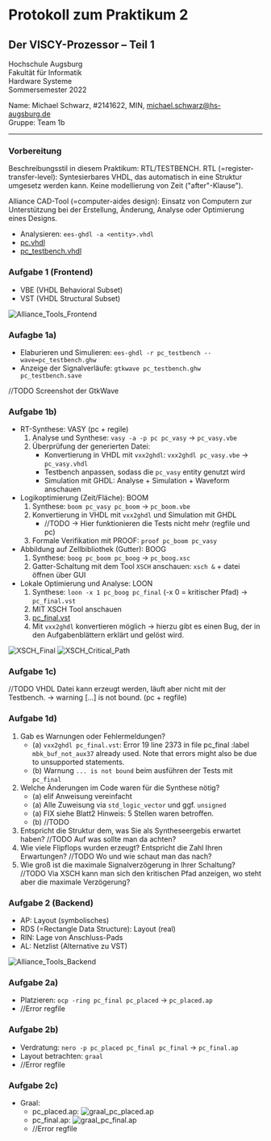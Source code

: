 # Protokoll zum Praktikum 2

## Der VISCY-Prozessor – Teil 1

Hochschule Augsburg \
Fakultät für Informatik \
Hardware Systeme \
Sommersemester 2022

Name: Michael Schwarz, #2141622, MIN, <michael.schwarz@hs-augsburg.de> \
Gruppe: Team 1b

---

### Vorbereitung

Beschreibungsstil in diesem Praktikum: RTL/TESTBENCH. RTL (=register-transfer-level): Syntesierbares VHDL, das automatisch in eine Struktur umgesetz werden kann. Keine modellierung von Zeit ("after"-Klause").

Alliance CAD-Tool (=computer-aides design): Einsatz von Computern zur Unterstützung bei der Erstellung, Änderung, Analyse oder Optimierung eines Designs.

- Analysieren: `ees-ghdl -a <entity>.vhdl`
- [pc.vhdl](../../../src/viscy-processor/src/hdl/pc.vhdl)
- [pc_testbench.vhdl](../../../src/viscy-processor/src/hdl/pc_testbench.vhdl)

### Aufgabe 1 (Frontend)

- VBE (VHDL Behavioral Subset)
- VST (VHDL Structural Subset)

![Alliance_Tools_Frontend](./praktikum2_alliance_tools_frontend.png)

### Aufagbe 1a)

- Elaburieren und Simulieren: `ees-ghdl -r pc_testbench --wave=pc_testbench.ghw`
- Anzeige der Signalverläufe: `gtkwave pc_testbench.ghw pc_testbench.save`

//TODO Screenshot der GtkWave

### Aufgabe 1b)

- RT-Synthese: VASY (pc + regile)
  1. Analyse und Synthese: `vasy -a -p pc pc_vasy` -> `pc_vasy.vbe`
  2. Überprüfung der generierten Datei:
     - Konvertierung in VHDL mit `vxx2ghdl`: `vxx2ghdl pc_vasy.vbe` -> `pc_vasy.vhdl`
     - Testbench anpassen, sodass die `pc_vasy` entity genutzt wird
     - Simulation mit GHDL: Analyse + Simulation + Waveform anschauen
- Logikoptimierung (Zeit/Fläche): BOOM
   1. Synthese: `boom pc_vasy pc_boom` -> `pc_boom.vbe`
   2. Konvertierung in VHDL mit `vxx2ghdl` und Simulation mit GHDL
      - //TODO -> Hier funktionieren die Tests nicht mehr (regfile und pc)
   3. Formale Verifikation mit PROOF: `proof pc_boom pc_vasy`
- Abbildung auf Zellbibliothek (Gutter): BOOG
   1. Synthese: `boog pc_boom pc_boog` -> `pc_boog.xsc`
   2. Gatter-Schaltung mit dem Tool `XSCH` anschauen: `xsch &` + datei öffnen über GUI
- Lokale Optimierung und Analyse: LOON
   1. Synthese: `loon -x 1 pc_boog pc_final` (-x 0 = kritischer Pfad) -> `pc_final.vst`
   2. MIT XSCH Tool anschauen
   3. [pc_final.vst](../../../src/viscy-processor/src/hdl/pc_final.vst)
   4. Mit `vxx2ghdl` konvertieren möglich -> hierzu gibt es einen Bug, der in den Aufgabenblättern erklärt und gelöst wird.

![XSCH_Final](./praktikum2_xsch_pc_final.png)
![XSCH_Critical_Path](./praktikum2_critical_path.png)

### Aufgabe 1c)

//TODO
 VHDL Datei kann erzeugt werden, läuft aber nicht mit der Testbench. ->  warning [...] is not bound. (pc + regfile)

### Aufgabe 1d)

1. Gab es Warnungen oder Fehlermeldungen?
   - (a) `vxx2ghdl pc_final.vst`: Error 19 line 2373 in file pc_final :label `mbk_buf_not_aux37` already used. Note that errors might also be due to unsupported statements.
   - (b) Warnung `... is not bound` beim ausführen der Tests mit `pc_final`
2. Welche Änderungen im Code waren für die Synthese nötig?
   - (a) elif Anweisung vereinfacht
   - (a) Alle Zuweisung via `std_logic_vector` und ggf. `unsigned`
   - (a) FIX siehe Blatt2 Hinweis: 5 Stellen waren betroffen.
   - (b) //TODO
3. Entspricht die Struktur dem, was Sie als Syntheseergebis erwartet haben?
//TODO Auf was sollte man da achten?
4. Wie viele Flipflops wurden erzeugt? Entspricht die Zahl Ihren Erwartungen?
//TODO Wo und wie schaut man das nach?
5. Wie groß ist die maximale Signalverzögerung in Ihrer Schaltung?
//TODO Via XSCH kann man sich den kritischen Pfad anzeigen, wo steht aber die maximale Verzögerung?

### Aufgabe 2 (Backend)

- AP: Layout (symbolisches)
- RDS (=Rectangle Data Structure): Layout (real)
- RIN: Lage von Anschluss-Pads
- AL: Netzlist (Alternative zu VST)

![Alliance_Tools_Backend](./praktikum2_alliance_tools_backend.png)

### Aufgabe 2a)

- Platzieren: `ocp -ring pc_final pc_placed` -> `pc_placed.ap`
- //Error regfile

### Aufgabe 2b)

- Verdratung: `nero -p pc_placed pc_final pc_final` -> `pc_final.ap`
- Layout betrachten: `graal`
- //Error regfile

### Aufgabe 2c)

- Graal:
  - pc_placed.ap:
    ![graal_pc_placed.ap](./praktikum2_graal_pc_placed.png)
  - pc_final.ap:
    ![graal_pc_final.ap](./praktikum2_graal_pc_final.png)
  - //Error regfile
